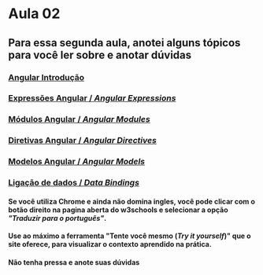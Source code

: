 # Aula 02

## Para essa segunda aula, anotei alguns tópicos para você ler sobre e anotar dúvidas
 
### [Angular Introdução](https://www.w3schools.com/angular/angular_intro.asp)

### [Expressões Angular / _Angular Expressions_](https://www.w3schools.com/angular/angular_expressions.asp)

### [Módulos Angular / _Angular Modules_](https://www.w3schools.com/angular/angular_modules.asp)

### [Diretivas Angular / _Angular Directives_](https://www.w3schools.com/angular/angular_directives.asp) 

### [Modelos Angular / _Angular Models_](https://www.w3schools.com/angular/angular_model.asp)

### [Ligação de dados / _Data Bindings_](https://www.w3schools.com/angular/angular_databinding.asp)

#### Se você utiliza Chrome e ainda não domina ingles, você pode clicar com o botão direito na pagina aberta do w3schools e selecionar a opção _"Traduzir para o português"_.
#### Use ao máximo a ferramenta "Tente você mesmo (_Try it yourself_)" que o site oferece, para visualizar o contexto aprendido na prática.
#### Não tenha pressa e anote suas dúvidas
